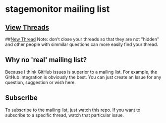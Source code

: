 # stagemonitor mailing list

## [View Threads](https://github.com/stagemonitor/stagemonitor-mailinglist/issues)

##[New Thread](https://github.com/stagemonitor/stagemonitor-mailinglist/issues/new)
Note: don't close your threads so that they are not "hidden" and other people with simmilar questions can more easily find your thread.

## Why no 'real' mailing list?
Because I think GitHub issues is superior to a mailing list. For example, the GitHub integration is obviously the best. You can just create an Issue for any question, suggestion or wish here.

## Subscribe
To subscribe to the mailing list, just watch this repo. If you want to subscribe to a specific thread, watch that particular issue.
